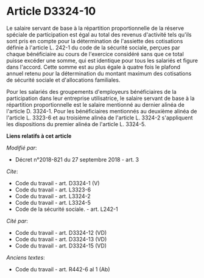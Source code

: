 # Article D3324-10

Le salaire servant de base à la répartition proportionnelle de la réserve spéciale de participation est égal au total des
revenus d'activité tels qu'ils sont pris en compte pour la détermination de l'assiette des cotisations définie à l'article L.
242-1 du code de la sécurité sociale, perçues par chaque bénéficiaire au cours de l'exercice considéré sans que ce total
puisse excéder une somme, qui est identique pour tous les salariés et figure dans l'accord. Cette somme est au plus égale à
quatre fois le plafond annuel retenu pour la détermination du montant maximum des cotisations de sécurité sociale et
d'allocations familiales.

Pour les salariés des groupements d'employeurs bénéficiaires de la participation dans leur entreprise utilisatrice, le
salaire servant de base à la répartition proportionnelle est le salaire mentionné au dernier alinéa de l'article D. 3324-1.
Pour les bénéficiaires mentionnés au deuxième alinéa de l'article L. 3323-6 et au troisième alinéa de l'article L. 3324-2
s'appliquent les dispositions du premier alinéa de l'article L. 3324-5.

**Liens relatifs à cet article**

_Modifié par_:

  - Décret n°2018-821 du 27 septembre 2018 - art. 3

_Cite_:

  - Code du travail - art. D3324-1 (V)
  - Code du travail - art. L3323-6
  - Code du travail - art. L3324-2
  - Code du travail - art. L3324-5
  - Code de la sécurité sociale. - art. L242-1

_Cité par_:

  - Code du travail - art. D3324-12 (VD)
  - Code du travail - art. D3324-13 (VD)
  - Code du travail - art. D3324-15 (VD)

_Anciens textes_:

  - Code du travail - art. R442-6 al 1 (Ab)
